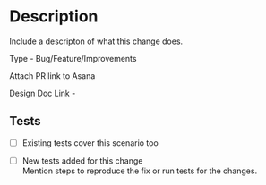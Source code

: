 # Description
Include a descripton of what this change does. 

Type - Bug/Feature/Improvements

Attach PR link to Asana

Design Doc Link - 

## Tests
- [ ] Existing tests cover this scenario too 

- [ ] New tests added for this change    
  Mention steps to reproduce the fix or run tests for the changes.

